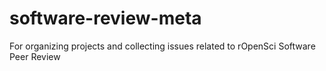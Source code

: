 # software-review-meta
For organizing projects and collecting issues related to rOpenSci Software Peer Review
